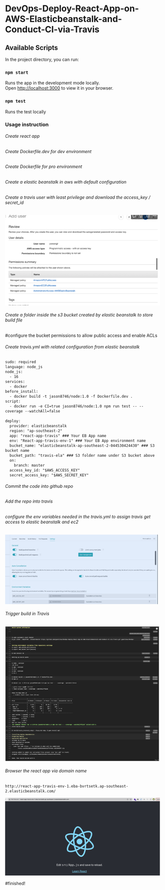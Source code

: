 # DevOps-Deploy-React-App-on-AWS-Elasticbeanstalk-and-Conduct-CI-via-Travis

## Available Scripts

In the project directory, you can run:

### `npm start`

Runs the app in the development mode locally.\
Open [http://localhost:3000](http://localhost:3000) to view it in your browser.

### `npm test`

Runs the test locally

### Usage instruction

###### Create react app

###### Create Dockerfile.dev for dev environment

###### Create Dockerfile for pro environment

###### Create a elastic beanstalk in aws with default configuration

###### Create a travis user with least privilege and download the access_key / secret_id

![image](images/Screenshot%202023-05-02%20at%2011.36.51%20am.png)

###### Create a folder inside the s3 bucket created by elastic beanstalk to store build file

#configure the bucket permissions to allow public access and enable ACLs

###### Create travis.yml with related configuration from elastic beanstalk

```
sudo: required
language: node_js
node_js:
  - 16
services:
  - docker
before_install:
  - docker build -t jason8746/node:1.0 -f Dockerfile.dev .
script:
  - docker run -e CI=true jason8746/node:1.0 npm run test -- --coverage --watchAll=false

deploy:
  provider: elasticbeanstalk
  region: "ap-southeast-2"
  app: "react-app-travis" ### Your EB App name
  env: "React-app-travis-env-1" ### Your EB App environment name
  bucket_name: "elasticbeanstalk-ap-southeast-2-044530424430" ### S3 bucket name
  bucket_path: "travis-ela" ### S3 folder name under S3 bucket above
  on:
    branch: master
  access_key_id: "$AWS_ACCESS_KEY"
  secret_access_key: "$AWS_SECRET_KEY"
```

###### Commit the code into github repo

###### Add the repo into travis

###### configure the env variables needed in the travis.yml to assign travis get access to elastic beanstalk and ec2

![iamge](images//Screenshot%202023-05-02%20at%2011.41.23%20am.png)

###### Trigger build in Travis

![iamge](images/Screenshot%202023-05-02%20at%2011.16.55%20am.png)

###### Browser the react app via domain name

```
http://react-app-travis-env-1.eba-bvrtsetk.ap-southeast-2.elasticbeanstalk.com/
```

![image](images/Screenshot%202023-05-02%20at%2011.47.13%20am.png)

#finished!
